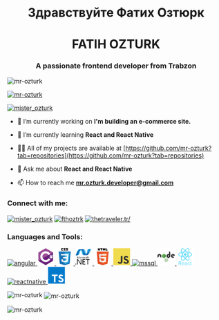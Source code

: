 <h1 align="center">Здравствуйте Фатих Озтюрк </h1>
<h1 align="center">FATIH OZTURK</h1>
<h3 align="center">A passionate frontend developer from Trabzon</h3>

<p align="left"> <img src="https://komarev.com/ghpvc/?username=mr-ozturk&label=Profile%20views&color=0e75b6&style=flat" alt="mr-ozturk" /> </p>

<p align="left"> <a href="https://github.com/ryo-ma/github-profile-trophy"><img src="https://github-profile-trophy.vercel.app/?username=mr-ozturk" alt="mr-ozturk" /></a> </p>

<p align="left"> <a href="https://twitter.com/mister_ozturk" target="blank"><img src="https://img.shields.io/twitter/follow/mister_ozturk?logo=twitter&style=for-the-badge" alt="mister_ozturk" /></a> </p>

- 🔭 I’m currently working on **I'm building an e-commerce site.**

- 🌱 I’m currently learning **React and React Native**

- 👨‍💻 All of my projects are available at [https://github.com/mr-ozturk?tab=repositories](https://github.com/mr-ozturk?tab=repositories)

- 💬 Ask me about **React and React Native**

- 📫 How to reach me **mr.ozturk.developer@gmail.com**

<h3 align="left">Connect with me:</h3>
<p align="left">
<a href="https://twitter.com/mister_ozturk" target="blank"><img align="center" src="https://raw.githubusercontent.com/rahuldkjain/github-profile-readme-generator/master/src/images/icons/Social/twitter.svg" alt="mister_ozturk" height="30" width="40" /></a>
<a href="https://linkedin.com/in/fthoztrk" target="blank"><img align="center" src="https://raw.githubusercontent.com/rahuldkjain/github-profile-readme-generator/master/src/images/icons/Social/linked-in-alt.svg" alt="fthoztrk" height="30" width="40" /></a>
<a href="https://instagram.com/thetraveler.tr/" target="blank"><img align="center" src="https://raw.githubusercontent.com/rahuldkjain/github-profile-readme-generator/master/src/images/icons/Social/instagram.svg" alt="thetraveler.tr/" height="30" width="40" /></a>
</p>

<h3 align="left">Languages and Tools:</h3>
<p align="left"> <a href="https://angular.io" target="_blank" rel="noreferrer"> <img src="https://angular.io/assets/images/logos/angular/angular.svg" alt="angular" width="40" height="40"/> </a> <a href="https://www.w3schools.com/cs/" target="_blank" rel="noreferrer"> <img src="https://raw.githubusercontent.com/devicons/devicon/master/icons/csharp/csharp-original.svg" alt="csharp" width="40" height="40"/> </a> <a href="https://www.w3schools.com/css/" target="_blank" rel="noreferrer"> <img src="https://raw.githubusercontent.com/devicons/devicon/master/icons/css3/css3-original-wordmark.svg" alt="css3" width="40" height="40"/> </a> <a href="https://dotnet.microsoft.com/" target="_blank" rel="noreferrer"> <img src="https://raw.githubusercontent.com/devicons/devicon/master/icons/dot-net/dot-net-original-wordmark.svg" alt="dotnet" width="40" height="40"/> </a> <a href="https://www.w3.org/html/" target="_blank" rel="noreferrer"> <img src="https://raw.githubusercontent.com/devicons/devicon/master/icons/html5/html5-original-wordmark.svg" alt="html5" width="40" height="40"/> </a> <a href="https://developer.mozilla.org/en-US/docs/Web/JavaScript" target="_blank" rel="noreferrer"> <img src="https://raw.githubusercontent.com/devicons/devicon/master/icons/javascript/javascript-original.svg" alt="javascript" width="40" height="40"/> </a> <a href="https://www.microsoft.com/en-us/sql-server" target="_blank" rel="noreferrer"> <img src="https://www.svgrepo.com/show/303229/microsoft-sql-server-logo.svg" alt="mssql" width="40" height="40"/> </a> <a href="https://nodejs.org" target="_blank" rel="noreferrer"> <img src="https://raw.githubusercontent.com/devicons/devicon/master/icons/nodejs/nodejs-original-wordmark.svg" alt="nodejs" width="40" height="40"/> </a> <a href="https://reactjs.org/" target="_blank" rel="noreferrer"> <img src="https://raw.githubusercontent.com/devicons/devicon/master/icons/react/react-original-wordmark.svg" alt="react" width="40" height="40"/> </a> <a href="https://reactnative.dev/" target="_blank" rel="noreferrer"> <img src="https://reactnative.dev/img/header_logo.svg" alt="reactnative" width="40" height="40"/> </a> <a href="https://www.typescriptlang.org/" target="_blank" rel="noreferrer"> <img src="https://raw.githubusercontent.com/devicons/devicon/master/icons/typescript/typescript-original.svg" alt="typescript" width="40" height="40"/> </a> </p>

<p><img align="left" src="https://github-readme-stats.vercel.app/api/top-langs?username=mr-ozturk&show_icons=true&locale=en&layout=compact" alt="mr-ozturk" /></p>

<p>&nbsp;<img align="center" src="https://github-readme-stats.vercel.app/api?username=mr-ozturk&show_icons=true&locale=en" alt="mr-ozturk" /></p>

<p><img align="center" src="https://github-readme-streak-stats.herokuapp.com/?user=mr-ozturk&" alt="mr-ozturk" /></p>
